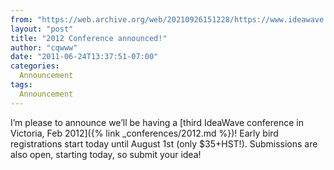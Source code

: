 ```yaml
---
from: "https://web.archive.org/web/20210926151228/https://www.ideawave.ca/2012-conference-announced/"
layout: "post"
title: "2012 Conference announced!"
author: "cqwww"
date: "2011-06-24T13:37:51-07:00"
categories:
  Announcement
tags: 
  Announcement
---
```


I’m please to announce we’ll be having a [third IdeaWave conference in Victoria, Feb 2012]({% link _conferences/2012.md %})! Early bird registrations start today until August 1st (only $35+HST!). Submissions are also open, starting today, so submit your idea!